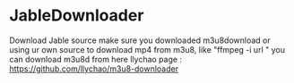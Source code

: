 # JableDownloader
Download Jable source
make sure you downloaded m3u8download or using ur own source to download mp4 from m3u8, like "ffmpeg -i url "
you can download m3u8d from here llychao page : https://github.com/llychao/m3u8-downloader
